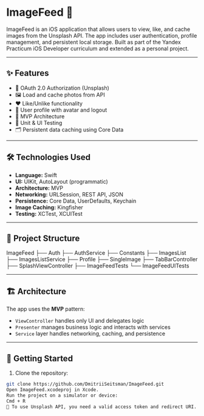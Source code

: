 # ImageFeed 📸

ImageFeed is an iOS application that allows users to view, like, and cache images from the Unsplash API. The app includes user authentication, profile management, and persistent local storage. Built as part of the Yandex Practicum iOS Developer curriculum and extended as a personal project.

---

## ✨ Features

- 🔐 OAuth 2.0 Authorization (Unsplash)
- 🖼 Load and cache photos from API
- ❤️ Like/Unlike functionality
- 👤 User profile with avatar and logout
- 🧠 MVP Architecture
- 🧪 Unit & UI Testing
- 🗂 Persistent data caching using Core Data

---

## 🛠 Technologies Used

- **Language:** Swift
- **UI:** UIKit, AutoLayout (programmatic)
- **Architecture:** MVP
- **Networking:** URLSession, REST API, JSON
- **Persistence:** Core Data, UserDefaults, Keychain
- **Image Caching:** Kingfisher
- **Testing:** XCTest, XCUITest

---

## 📂 Project Structure

ImageFeed
├── Auth
├── AuthService
├── Constants
├── ImagesList
├── ImagesListService
├── Profile
├── SingleImage
├── TabBarController
├── SplashViewController
├── ImageFeedTests
└── ImageFeedUITests


---

## 🏗 Architecture

The app uses the **MVP** pattern:
- `ViewController` handles only UI and delegates logic
- `Presenter` manages business logic and interacts with services
- `Service` layer handles networking, caching, and persistence

---

## 🚀 Getting Started

1. Clone the repository:
```bash
git clone https://github.com/DmitriiSeitsman/ImageFeed.git
Open ImageFeed.xcodeproj in Xcode.
Run the project on a simulator or device:
Cmd + R
🔑 To use Unsplash API, you need a valid access token and redirect URI.

